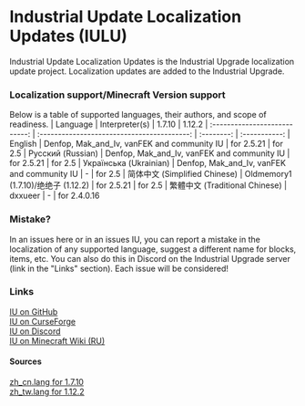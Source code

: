 # Industrial Update Localization Updates (IULU)
Industrial Update Localization Updates is the Industrial Upgrade localization update project. Localization updates are added to the Industrial Upgrade.

### Localization support/Minecraft Version support
Below is a table of supported languages, their authors, and scope of readiness.
| Language                      | Interpreter(s)                              | 1.7.10     | 1.12.2 
| :---------------------------: | :-----------------------------------------: | :--------: | :-----------:
| English                       | Denfop, Mak_and_Iv, vanFEK and community IU | for 2.5.21 | for 2.5
| Русский (Russian)             | Denfop, Mak_and_Iv, vanFEK and community IU | for 2.5.21 | for 2.5
| Українська (Ukrainian)        | Denfop, Mak_and_Iv, vanFEK and community IU | -          | for 2.5
| 简体中文 (Simplified Chinese)  | Oldmemory1 (1.7.10)/绝绝子 (1.12.2)          | for 2.5.21 | for 2.5
| 繁體中文 (Traditional Chinese) | dxxueer                                     | -          | for 2.4.0.16

### Mistake?
In an issues here or in an issues IU, you can report a mistake in the localization of any supported language, suggest a different name for blocks, items, etc. You can also do this in Discord on the Industrial Upgrade server (link in the "Links" section). Each issue will be considered!

### Links
[IU on GitHub](https://github.com/ZelGimi/industrialupgrade "ZelGimi/industrialupgrade")<br>
[IU on CurseForge](https://www.curseforge.com/minecraft/mc-mods/industrial-upgrade "Industrial Upgrade")<br>
[IU on Discord](https://discord.gg/SP8DwcA "Industrial Upgrade")<br>
[IU on Minecraft Wiki (RU)](https://minecraft.fandom.com/ru/wiki/Industrial_Upgrade "Industrial Upgrade")

#### Sources
[zh_cn.lang for 1.7.10](https://github.com/Oldmemory1/Industrialupgrade1.7.10-chinese-translation "Oldmemory1/Industrialupgrade1.7.10-chinese-translation")<br>
[zh_tw.lang for 1.12.2](https://github.com/ZelGimi/industrialupgrade/issues/149 "Language Files of Traditional Chinese by dxxueer")
